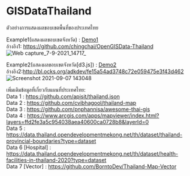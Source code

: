 # GISDataThailand
ตัวอย่างการแสดงผลขอบเขตพื้นที่ของประเทศไทย

Example1(แสดงผลขอบเขตจังหวัด) : [Demo1](https://somnuekm.github.io/GISDataThailand/provinces.html) <br/>
อ้างอิง1: https://github.com/chingchai/OpenGISData-Thailand
![Web capture_7-9-2021_14717_](https://user-images.githubusercontent.com/58202287/132300022-ad7063e7-4ecf-4e2d-ad3b-16b512a15d9f.jpeg)

Example2(แสดงผลขอบเขตจังหวัด[d3.js]) : [Demo2](https://somnuekm.github.io/GISDataThailand/provincesD3JS.html) <br/>
อ้างอิง2:http://bl.ocks.org/adkdev/fe15a54ad3748c72e059475e3f43d462
![Screenshot 2021-09-07 143048](https://user-images.githubusercontent.com/58202287/132303362-936141b2-ba20-46cb-bcae-c3bb564d7d76.jpg)


เพิ่มเติมข้อมูลที่เกี่ยวกับแผนที่ประเทศไทย: <br/>
Data 1 : https://github.com/apisit/thailand.json <br/>
Data 2 : https://github.com/cvibhagool/thailand-map <br/>
Data 3 : https://github.com/pnphannisa/awesome-thai-gis <br/>
Data 4 : https://www.arcgis.com/apps/mapviewer/index.html?layers=ffd2fe3a5c954038aea40600ca0728b8&layerId=0 <br/>
Data 5 : https://data.thailand.opendevelopmentmekong.net/th/dataset/thailand-provincial-boundaries?type=dataset <br/>
Data 6 [Hospital] : https://data.thailand.opendevelopmentmekong.net/th/dataset/health-facilities-in-thailand-2020?type=dataset <br/>
Data 7 [Vector] : https://github.com/BorntoDev/Thailand-Map-Vector <br/>


